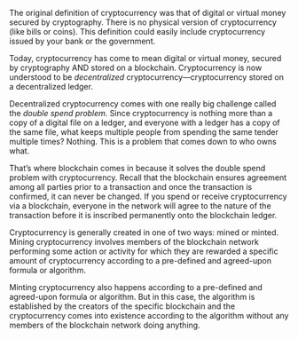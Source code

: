 The original definition of cryptocurrency was that of digital or virtual money secured by cryptography. There is no physical version of cryptocurrency (like bills or coins). This definition could easily include cryptocurrency issued by your bank or the government.

Today, cryptocurrency has come to mean digital or virtual money, secured by cryptography AND stored on a blockchain. Cryptocurrency is now understood to be *decentralized* cryptocurrency—cryptocurrency stored on a decentralized ledger.

Decentralized cryptocurrency comes with one really big challenge called the *double spend problem*. Since cryptocurrency is nothing more than a copy of a digital file on a ledger, and everyone with a ledger has a copy of the same file, what keeps multiple people from spending the same tender multiple times? Nothing. This is a problem that comes down to who owns what.

That’s where blockchain comes in because it solves the double spend problem with cryptocurrency. Recall that the blockchain ensures agreement among all parties prior to a transaction and once the transaction is confirmed, it can never be changed. If you spend or receive cryptocurrency via a blockchain, everyone in the network will agree to the nature of the transaction before it is inscribed permanently onto the blockchain ledger.

Cryptocurrency is generally created in one of two ways: mined or minted. Mining cryptocurrency involves members of the blockchain network performing some action or activity for which they are rewarded a specific amount of cryptocurrency according to a pre-defined and agreed-upon formula or algorithm.

Minting cryptocurrency also happens according to a pre-defined and agreed-upon formula or algorithm. But in this case, the algorithm is established by the creators of the specific blockchain and the cryptocurrency comes into existence according to the algorithm without any members of the blockchain network doing anything.
